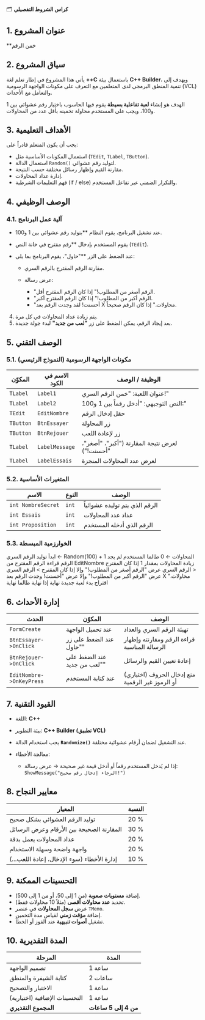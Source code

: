 🗂️ **كراس الشروط التفصيلي**

## 1. عنوان المشروع

**خمن الرقم

## 2. **سياق المشروع**

يأتي هذا المشروع في إطار تعلم لغة **++C** باستعمال بيئة **C++ Builder**،
ويهدف إلى تنمية المنطق البرمجي لدى المتعلمين مع التعرف على مكونات الواجهة الرسومية (VCL) والتعامل مع الأحداث.

الهدف هو إنشاء **لعبة تفاعلية بسيطة** يقوم فيها الحاسوب باختيار رقم عشوائي بين 1 و100، ويجب على المستخدم محاولة تخمينه بأقل عدد من المحاولات.

## 3. **الأهداف التعليمية**

يجب أن يكون المتعلم قادراً على:

* استعمال المكونات الأساسية مثل (`TEdit`, `TLabel`, `TButton`).
* استعمال الدالة `Random()` لتوليد رقم عشوائي.
* مقارنة القيم وإظهار رسائل مختلفة حسب النتيجة.
* إدارة عداد المحاولات.
* فهم التعليمات الشرطية (if / else) والتكرار الضمني عبر تفاعل المستخدم.

## 4. **الوصف الوظيفي**
### 4.1. **آلية عمل البرنامج**

* عند تشغيل البرنامج، يقوم النظام **بتوليد رقم عشوائي بين 1 و100.
*  يقوم المستخدم بإدخال **رقم مقترح في خانة النص (`TEdit`).
*  عند الضغط على الزر **"حاول"، يقوم البرنامج بما يلي:

   * مقارنة الرقم المقترح بالرقم السري.
   * عرض رسالة:

     * "الرقم أصغر من المطلوب!" إذا كان الرقم المقترح أقل.
     * "الرقم أكبر من المطلوب!" إذا كان الرقم المقترح أكبر.
     * "أحسنت! لقد وجدت الرقم بعد X محاولات." إذا كان الرقم صحيحاً.
4. يتم زيادة عداد المحاولات في كل مرة.
5. بعد إيجاد الرقم، يمكن الضغط على زر **"لعب من جديد"** لبدء جولة جديدة.

## 5. **الوصف التقني**

### 5.1. **مكونات الواجهة الرسومية (النموذج الرئيسي)**

| المكوّن   | الاسم في الكود | الوظيفة / الوصف                                |
| --------- | -------------- | ---------------------------------------------- |
| `TLabel`  | `Label1`       | عنوان اللعبة: "خمن الرقم السري!"               |
| `TLabel`  | `Label2`       | النص التوجيهي: "أدخل رقماً بين 1 و100:"        |
| `TEdit`   | `EditNombre`   | حقل إدخال الرقم                                |
| `TButton` | `BtnEssayer`   | زر المحاولة                                    |
| `TButton` | `BtnRejouer`   | زر لإعادة اللعب                                |
| `TLabel`  | `LabelMessage` | لعرض نتيجة المقارنة ("أكبر"، "أصغر"، "أحسنت!") |
| `TLabel`  | `LabelEssais`  | لعرض عدد المحاولات المنجزة                     |


### 5.2. **المتغيرات الأساسية**

| الاسم              | النوع | الوصف                          |
| ------------------ | ----- | ------------------------------ |
| `int NombreSecret` | `int` | الرقم الذي يتم توليده عشوائياً |
| `int Essais`       | `int` | عداد عدد المحاولات             |
| `int Proposition`  | `int` | الرقم الذي أدخله المستخدم      |

### 5.3. **الخوارزمية المبسطة**

ابدأ
  توليد الرقم السري ← Random(100) + 1
  المحاولات ← 0
  طالما المستخدم لم يجد الرقم
     قراءة الرقم المقترح من EditNombre
     زيادة المحاولات بمقدار 1
     إذا كان المقترح < الرقم السري
         عرض "الرقم أصغر من المطلوب!"
     وإلا إذا كان المقترح > الرقم السري
         عرض "الرقم أكبر من المطلوب!"
     وإلا
         عرض "أحسنت! وجدت الرقم بعد X محاولات."
         اقتراح بدء لعبة جديدة
     نهاية إذا
  نهاية طالما
نهاية




## 6. **إدارة الأحداث**

| الحدث                    | المكوّن                     | الوصف                                            |
| ------------------------ | --------------------------- | ------------------------------------------------ |
| `FormCreate`             | عند تحميل الواجهة           | تهيئة الرقم السري والعداد                        |
| `BtnEssayer->OnClick`    | عند الضغط على زر "حاول"     | قراءة الرقم ومقارنته وإظهار الرسالة المناسبة     |
| `BtnRejouer->OnClick`    | عند الضغط على "لعب من جديد" | إعادة تعيين القيم والرسائل                       |
| `EditNombre->OnKeyPress` | عند كتابة المستخدم          | (اختياري) منع إدخال الحروف أو الرموز غير الرقمية |


## 7. **القيود التقنية**

* اللغة: **C++**
* بيئة التطوير: **C++ Builder (تطبيق VCL)**
* يجب استخدام الدالة **`Randomize()`** عند التشغيل لضمان أرقام عشوائية مختلفة.
* معالجة الأخطاء:

  * إذا لم يُدخل المستخدم رقماً أو أدخل قيمة غير صحيحة → عرض رسالة:
    `ShowMessage("الرجاء إدخال رقم صحيح!")`


## 8. **معايير النجاح**

| المعيار                                     | النسبة |
| ------------------------------------------- | ------ |
| توليد الرقم العشوائي بشكل صحيح              | 20 %   |
| المقارنة الصحيحة بين الأرقام وعرض الرسائل   | 30 %   |
| عداد المحاولات يعمل بدقة                    | 20 %   |
| واجهة واضحة وسهلة الاستخدام                 | 20 %   |
| إدارة الأخطاء (سوء الإدخال، إعادة اللعب...) | 10 %   |


## 9. **التحسينات الممكنة**

* إضافة **مستويات صعوبة** (من 1 إلى 50، أو من 1 إلى 500).
* تحديد **عدد محاولات أقصى** (مثلاً 10 محاولات فقط).
* عرض **سجل المحاولات** في عنصر `TMemo`.
* إضافة **مؤقت زمني** لقياس مدة التخمين.
* تشغيل **أصوات تنبيهية** عند الفوز أو الخطأ.


## 10. **المدة التقديرية**

| المرحلة                       | المدة                |
| ----------------------------- | -------------------- |
| تصميم الواجهة                 | 1 ساعة               |
| كتابة الشيفرة والمنطق         | 2 ساعات              |
| الاختبار والتصحيح             | 1 ساعة               |
| التحسينات الإضافية (اختيارية) | 1 ساعة               |
| **المجموع التقديري**          | **من 4 إلى 5 ساعات** |

